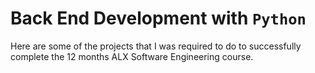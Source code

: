 # Back End Development with `Python`
Here are some of the projects that I was required to do to successfully complete the 12 months ALX Software Engineering course.
